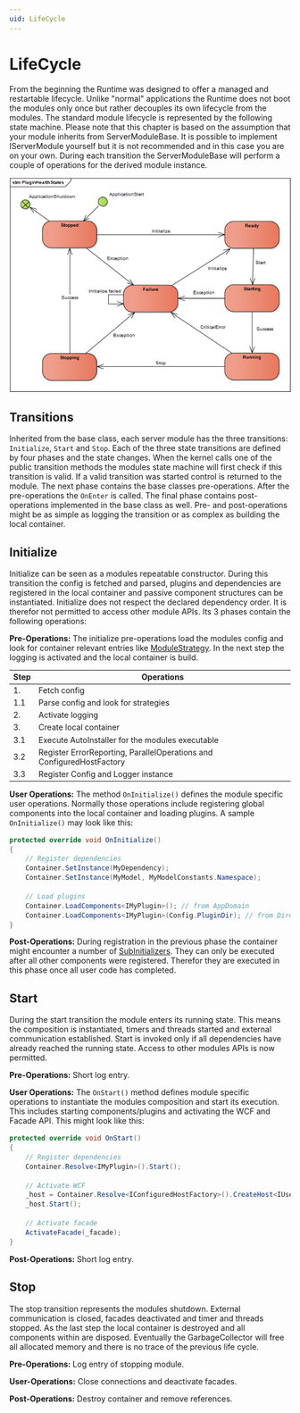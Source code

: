 ```yaml
---
uid: LifeCycle
---
```

# LifeCycle

From the beginning the Runtime was designed to offer a managed and restartable lifecycle. Unlike "normal" applications the Runtime does not boot the modules only once but rather decouples its own lifecycle from the modules. The standard module lifecycle is represented by the following state machine. Please note that this chapter is based on the assumption that your module inherits from ServerModuleBase. It is possible to implement IServerModule yourself but  it is not recommended and in this case you are on your own. During each transition the ServerModuleBase will perform a couple of operations for the derived module instance.

![Module LifeCycle](images/LifeCycle.png)

## Transitions

Inherited from the base class, each server module has the three transitions: `Initialize`, `Start` and `Stop`. Each of the three state transitions are defined by four phases and the state changes. When the kernel calls one of the public transition methods the modules state machine will first check if this transition is valid. If a valid transition was started control is returned to the module. The next phase contains the base classes pre-operations. After the pre-operations the `OnEnter` is called. The final phase contains post-operations implemented in the base class as well. Pre- and post-operations might be as simple as logging the transition or as complex as building the local container.

## Initialize

Initialize can be seen as a modules repeatable constructor. During this transition the config is fetched and parsed, plugins and dependencies are registered in the local container and passive component structures can be instantiated. Initialize does not respect the declared dependency order. It is therefor not permitted to access other module APIs. Its 3 phases contain the following operations:

**Pre-Operations:**
The initialize pre-operations load the modules config and look for container relevant entries like [ModuleStrategy](xref:Marvin.Runtime.Configuration.ModuleStrategyAttribute). In the next step the logging is activated and the local container is build.

| Step | Operations |
|-------|------------|
| 1. | Fetch config |
| 1.1 | Parse config and look for strategies |
| 2.  | Activate logging |
| 3.  | Create local container |
| 3.1 | Execute AutoInstaller for the modules executable |
| 3.2 | Register ErrorReporting, ParallelOperations and ConfiguredHostFactory |
| 3.3 | Register Config and Logger instance |

**User Operations:**
The method `OnInitialize()` defines the module specific user operations. Normally those operations include registering global components into the local container and loading plugins. A sample `OnInitialize()` may look like this:

````cs
protected override void OnInitialize()
{
    // Register dependencies
    Container.SetInstance(MyDependency);
    Container.SetInstance(MyModel, MyModelConstants.Namespace);

    // Load plugins
    Container.LoadComponents<IMyPlugin>(); // from AppDomain
    Container.LoadComponents<IMyPlugin>(Config.PluginDir); // from Directory
}
````

**Post-Operations:** During registration in the previous phase the container might encounter a number of [SubInitializers](xref:Marvin.Container.ISubInitializer). They can only be executed after all other components were registered. Therefor they are executed in this phase once all user code has completed.

## Start

During the start transition the module enters its running state. This means the composition is instantiated, timers and threads started and external communication established. Start is invoked only if all dependencies have already reached the running state. Access to other modules APIs is now permitted.

**Pre-Operations:** Short log entry.

**User Operations:** The `OnStart()` method defines module specific operations to instantiate the modules composition and start its execution. This includes starting components/plugins and activating the WCF and Facade API. This might look like this:

````cs
protected override void OnStart()
{
    // Register dependencies
    Container.Resolve<IMyPlugin>().Start();

    // Activate WCF
    _host = Container.Resolve<IConfiguredHostFactory>().CreateHost<IUserManagementService>(Config.HostConfig);
    _host.Start();

    // Activate facade
    ActivateFacade(_facade);
}
````

**Post-Operations:** Short log entry.

## Stop

The stop transition represents the modules shutdown. External communication is closed, facades deactivated and timer and threads stopped. As the last step the local container is destroyed and all components within are disposed. Eventually the GarbageCollector will free all allocated memory and there is no trace of the previous life cycle.

**Pre-Operations:** Log entry of stopping module.

**User-Operations:** Close connections and deactivate facades.

**Post-Operations:** Destroy container and remove references.